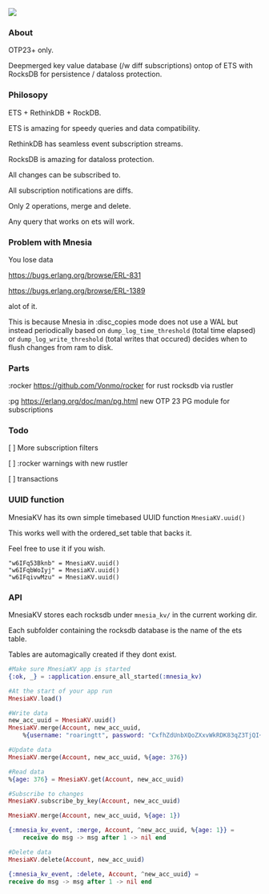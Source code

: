 ![](https://images.ctfassets.net/1d31s1aajogl/6BraicTqvnQdNp6BLyJ7LG/b42ac2da1ce881fc47244307e909abcd/RocksDB-pacman.png)

### About
OTP23+ only.

Deepmerged key value database (/w diff subscriptions) ontop of ETS with RocksDB for persistence / dataloss protection.

### Philosopy

ETS + RethinkDB + RockDB.

ETS is amazing for speedy queries and data compatibility.

RethinkDB has seamless event subscription streams.

RocksDB is amazing for dataloss protection.



All changes can be subscribed to.

All subscription notifications are diffs.

Only 2 operations, merge and delete.

Any query that works on ets will work.

### Problem with Mnesia

You lose data

https://bugs.erlang.org/browse/ERL-831

https://bugs.erlang.org/browse/ERL-1389

alot of it.

This is because Mnesia in :disc_copies mode does not use a WAL but instead periodically based on `dump_log_time_threshold` (total time elapsed)
or `dump_log_write_threshold` (total writes that occured) decides when to flush changes from ram to disk.

### Parts

:rocker https://github.com/Vonmo/rocker for rust rocksdb via rustler

:pg https://erlang.org/doc/man/pg.html new OTP 23 PG module for subscriptions

### Todo

[ ] More subscription filters

[ ] :rocker warnings with new rustler

[ ] transactions

### UUID function

MnesiaKV has its own simple timebased UUID function `MnesiaKV.uuid()`

This works well with the ordered_set table that backs it.

Feel free to use it if you wish.


```
"w6IFq53Bknb" = MnesiaKV.uuid()
"w6IFqbWoIyj" = MnesiaKV.uuid()
"w6IFqivwMzu" = MnesiaKV.uuid()
```

### API

MnesiaKV stores each rocksdb under `mnesia_kv/` in the current working dir.

Each subfolder containing the rocksdb database is the name of the ets table.

Tables are automagically created if they dont exist.

```elixir
#Make sure MnesiaKV app is started
{:ok, _} = :application.ensure_all_started(:mnesia_kv)

#At the start of your app run
MnesiaKV.load()

#Write data
new_acc_uuid = MnesiaKV.uuid()
MnesiaKV.merge(Account, new_acc_uuid,
    %{username: "roaringtt", password: "CxfhZdUnbXQoZXxvWkRDK83qZ3TjQI+CMnSRAwaQMSM="})

#Update data
MnesiaKV.merge(Account, new_acc_uuid, %{age: 376})

#Read data
%{age: 376} = MnesiaKV.get(Account, new_acc_uuid)

#Subscribe to changes
MnesiaKV.subscribe_by_key(Account, new_acc_uuid)

MnesiaKV.merge(Account, new_acc_uuid, %{age: 1})

{:mnesia_kv_event, :merge, Account, ^new_acc_uuid, %{age: 1}} =
    receive do msg -> msg after 1 -> nil end

#Delete data
MnesiaKV.delete(Account, new_acc_uuid)

{:mnesia_kv_event, :delete, Account, ^new_acc_uuid} =
receive do msg -> msg after 1 -> nil end
```
